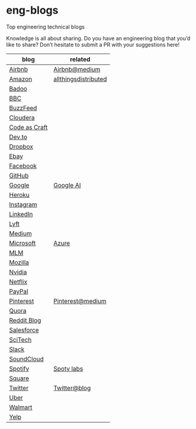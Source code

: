 # eng-blogs
Top engineering technical blogs

Knowledge is all about sharing. Do you have an engineering blog that you’d like to share? Don’t hesitate to submit a PR with your suggestions here!


| blog  | related  |
|---|---|
| [Airbnb](http://airbnb.io/)  | [Airbnb@medium](https://medium.com/airbnb-engineering) |
| [Amazon](https://aws.amazon.com/blogs/) | [allthingsdistributed](https://www.allthingsdistributed.com/) |  |
| [Badoo](https://techblog.badoo.com/) |  |
| [BBC](https://medium.com/bbc-design-engineering) |  |
| [BuzzFeed](https://tech.buzzfeed.com/) |  |
| [Cloudera](http://blog.cloudera.com/) |  |
| [Code as Craft](https://codeascraft.com/) |  |
| [Dev.to](https://dev.to/) |  |
| [Dropbox](https://dropboxtechblog.wordpress.com/) |  |
| [Ebay](https://tech.ebayinc.com/) |  |
| [Facebook](https://engineering.fb.com/) |  |
| [GitHub](https://github.blog/category/engineering/) |  |
| [Google](https://developers.googleblog.com/) | [Google AI](https://ai.googleblog.com/) |
| [Heroku](https://blog.heroku.com/engineering) |  |
| [Instagram](https://instagram-engineering.com/) |  |
| [LinkedIn](https://engineering.linkedin.com/blog) |  |
| [Lyft](https://eng.lyft.com/) |  |
| [Medium](https://medium.engineering/) |  |
| [Microsoft](https://www.microsoft.com/en-us/research/) | [Azure](https://azure.microsoft.com/en-us/blog/) |  |
| [MLM](https://machinelearningmastery.com/blog/) |  |
| [Mozilla](https://hacks.mozilla.org/) |  |
| [Nvidia](https://developer.nvidia.com/blog/) |  |
| [Netflix](http://techblog.netflix.com/) |  |
| [PayPal](https://www.paypal-engineering.com/) |  |
| [Pinterest](https://engineering.pinterest.com/) | [Pinterest@medium](https://medium.com/@Pinterest_Engineering) |
| [Quora](https://www.quora.com/q/quoraengineering) |  |
| [Reddit Blog](https://redditblog.com/) |  |
| [Salesforce](https://developer.salesforce.com/blogs/engineering/) |  |
| [SciTech](https://scitechdaily.com/) |  |
| [Slack](https://slack.engineering/) |  |
| [SoundCloud](https://developers.soundcloud.com/blog/) |  |
| [Spotify](https://engineering.atspotify.com/) | [Spoty labs](https://labs.spotify.com/) |  |
| [Square](https://corner.squareup.com/) |  |
| [Twitter](https://engineering.twitter.com/) | [Twitter@blog](https://blog.twitter.com/engineering/en_us.html) |  |
| [Uber](https://eng.uber.com/) |  |
| [Walmart](http://www.walmartlabs.com/) |  |
| [Yelp](https://engineeringblog.yelp.com/) |  |

